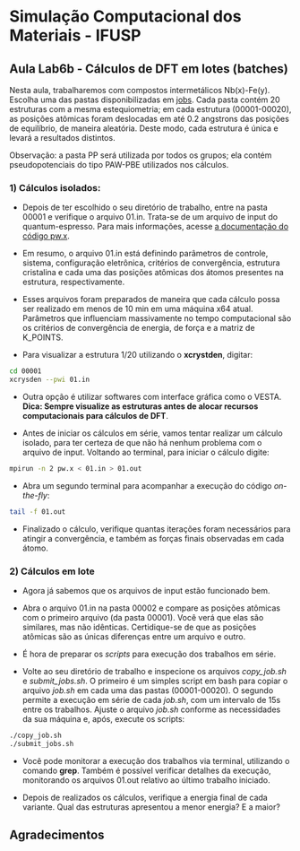 # Simulação Computacional dos Materiais - IFUSP
## Aula Lab6b - Cálculos de DFT em lotes (batches)

Nesta aula, trabalharemos com compostos intermetálicos Nb(x)-Fe(y). Escolha uma das pastas disponibilizadas em [jobs](./jobs). Cada pasta contém 20 estruturas com a mesma estequiometria; em cada estrutura (00001-00020), as posições atômicas foram deslocadas em até 0.2 angstrons das posições de equilíbrio, de maneira aleatória. Deste modo, cada estrutura é única e levará a resultados distintos.

Observação: a pasta PP será utilizada por todos os grupos; ela contém pseudopotenciais do tipo PAW-PBE utilizados nos cálculos.

### 1) Cálculos isolados:

- Depois de ter escolhido o seu diretório de trabalho, entre na pasta 00001 e verifique o arquivo 01.in. Trata-se de um arquivo de input do quantum-espresso. Para mais informações, acesse [a documentação do código pw.x](https://www.quantum-espresso.org/Doc/INPUT_PW.html).

- Em resumo, o arquivo 01.in está definindo parâmetros de controle, sistema, configuração eletrônica, critérios de convergência, estrutura cristalina e cada uma das posições atômicas dos átomos presentes na estrutura, respectivamente. 

- Esses arquivos foram preparados de maneira que cada cálculo possa ser realizado em menos de 10 min em uma máquina x64 atual. Parâmetros que influenciam massivamente no tempo computacional são os critérios de convergência de energia, de força e a matriz de K_POINTS.

- Para visualizar a estrutura 1/20 utilizando o **xcrystden**, digitar:
```bash
cd 00001
xcrysden --pwi 01.in
```
- Outra opção é utilizar softwares com interface gráfica como o VESTA. **Dica: Sempre visualize as estruturas antes de alocar recursos computacionais para cálculos de DFT**. 

- Antes de iniciar os cálculos em série, vamos tentar realizar um cálculo isolado, para ter certeza de que não há nenhum problema com o arquivo de input. Voltando ao terminal, para iniciar o cálculo digite:
```bash
mpirun -n 2 pw.x < 01.in > 01.out
```

- Abra um segundo terminal para acompanhar a execução do código *on-the-fly*:
```bash
tail -f 01.out
```
- Finalizado o cálculo, verifique quantas iterações foram necessários para atingir a convergência, e também as forças finais observadas em cada átomo.

### 2) Cálculos em lote

- Agora já sabemos que os arquivos de input estão funcionado bem. 

- Abra o arquivo 01.in na pasta 00002 e compare as posições atômicas com o primeiro arquivo (da pasta 00001). Você verá que elas são similares, mas não idênticas. Certidique-se de que as posições atômicas são as únicas diferenças entre um arquivo e outro.

- É hora de preparar os *scripts* para execução dos trabalhos em série. 

- Volte ao seu diretório de trabalho e inspecione os arquivos *copy_job.sh* e *submit_jobs.sh*. O primeiro é um simples script em bash para copiar o arquivo *job.sh* em cada uma das pastas (00001-00020). O segundo permite a execução em série de cada *job.sh*, com um intervalo de 15s entre os trabalhos. Ajuste o arquivo *job.sh* conforme as necessidades da sua máquina e, após, execute os scripts:

 ```bash
./copy_job.sh
./submit_jobs.sh
```
- Você pode monitorar a execução dos trabalhos via terminal, utilizando o comando **grep**. Também é possível verificar detalhes da execução, monitorando os arquivos 01.out relativo ao último trabalho iniciado.

- Depois de realizados os cálculos, verifique a energia final de cada variante. Qual das estruturas apresentou a menor energia? E a maior? 

## Agradecimentos
